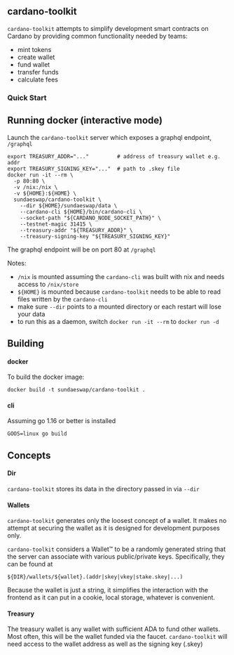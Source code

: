 cardano-toolkit
------------------

`cardano-toolkit` attempts to simplify development smart contracts on Cardano
by providing common functionality needed by teams:

* mint tokens
* create wallet
* fund wallet
* transfer funds
* calculate fees

### Quick Start

## Running docker (interactive mode)

Launch the `cardano-toolkit` server which exposes a graphql endpoint, `/graphql`

```
export TREASURY_ADDR="..."         # address of treasury wallet e.g. addr
export TREASURY_SIGNING_KEY="..."  # path to .skey file
docker run -it --rm \
  -p 80:80 \
  -v /nix:/nix \
  -v ${HOME}:${HOME} \
  sundaeswap/cardano-toolkit \
    --dir ${HOME}/sundaeswap/data \
    --cardano-cli ${HOME}/bin/cardano-cli \
    --socket-path "${CARDANO_NODE_SOCKET_PATH}" \
    --testnet-magic 31415 \
    --treasury-addr "${TREASURY_ADDR}" \
    --treasury-signing-key "${TREASURY_SIGNING_KEY}"
```

The graphql endpoint will be on port 80 at `/graphql`

Notes:
* `/nix` is mounted assuming the `cardano-cli` was built with nix and needs access to `/nix/store`
* `${HOME}` is mounted because `cardano-toolkit` needs to be able to read files written by the `cardano-cli`
* make sure `--dir` points to a mounted directory or each restart will lose your data  
* to run this as a daemon, switch `docker run -it --rm` to `docker run -d`

## Building 

#### docker

To build the docker image:

```docker build -t sundaeswap/cardano-toolkit .```


#### cli

Assuming go 1.16 or better is installed

```GOOS=linux go build```

## Concepts

#### Dir

`cardano-toolkit` stores its data in the directory passed in via `--dir` 

#### Wallets

`cardano-toolkit` generates only the loosest concept of a wallet.  It makes no
attempt at securing the wallet as it is designed for development purposes only.

`cardano-toolkit` considers a Wallet™ to be a randomly generated string that the
server can associate with various public/private keys.  Specifically, they can
be found at

```${DIR}/wallets/${wallet}.(addr|skey|vkey|stake.skey|...)```

Because the wallet is just a string, it simplifies the interaction with the
frontend as it can put in a cookie, local storage, whatever is convenient.

#### Treasury

The treasury wallet is any wallet with sufficient ADA to fund other wallets.  
Most often, this will be the wallet funded via the faucet.  `cardano-toolkit`
will need access to the wallet address as well as the signing key (.skey)
